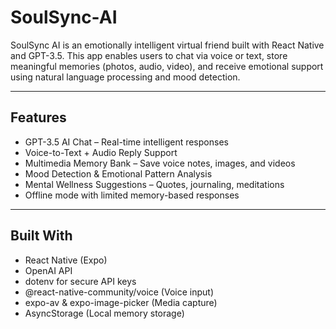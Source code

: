 # SoulSync-AI
SoulSync AI is an emotionally intelligent virtual friend built with React Native and GPT-3.5. This app enables users to chat via voice or text, store meaningful memories (photos, audio, video), and receive emotional support using natural language processing and mood detection.

---

## Features
- GPT-3.5 AI Chat – Real-time intelligent responses
- Voice-to-Text + Audio Reply Support
- Multimedia Memory Bank – Save voice notes, images, and videos
- Mood Detection & Emotional Pattern Analysis
- Mental Wellness Suggestions – Quotes, journaling, meditations
- Offline mode with limited memory-based responses

---

## Built With
- React Native (Expo)
- OpenAI API
- dotenv for secure API keys
- @react-native-community/voice (Voice input)
- expo-av & expo-image-picker (Media capture)
- AsyncStorage (Local memory storage)
